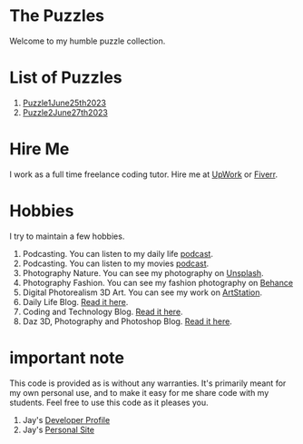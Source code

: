 # The Puzzles

Welcome to my humble puzzle collection. 

# List of Puzzles

1. [Puzzle1June25th2023](Puzzle1June25th2023.md)
2. [Puzzle2June27th2023](Puzzle2June27th2023.md)

# Hire Me

I work as a full time freelance coding tutor. Hire me at [UpWork](https://www.upwork.com/fl/vijayasimhabr) or [Fiverr](https://www.fiverr.com/jay_codeguy). 

# Hobbies

I try to maintain a few hobbies.

1. Podcasting. You can listen to my daily life [podcast](https://stories.thechalakas.com/listen-to-podcast/).
1. Podcasting. You can listen to my movies [podcast](https://sandkdesignstudio.in/jays-movie-podcast/).
1. Photography Nature. You can see my photography on [Unsplash](https://unsplash.com/@jay_neeruhaaku).
1. Photography Fashion. You can see my fashion photography on [Behance](https://www.behance.net/vijayasimhabr)
1. Digital Photorealism 3D Art. You can see my work on [ArtStation](https://www.artstation.com/jay_kalenildana).
1. Daily Life Blog. [Read it here](https://medium.com/the-sanguine-tech-trainer).
1. Coding and Technology Blog. [Read it here](https://medium.com/projectwt).
1.  Daz 3D, Photography and Photoshop Blog. [Read it here](https://medium.com/random-pink-hula).

# important note 

This code is provided as is without any warranties. It's primarily meant for my own personal use, and to make it easy for me share code with my students. Feel free to use this code as it pleases you.

1. Jay's [Developer Profile](https://jay-study-nildana.github.io/developerprofile)
1. Jay's [Personal Site](https://stories.thechalakas.com/)
